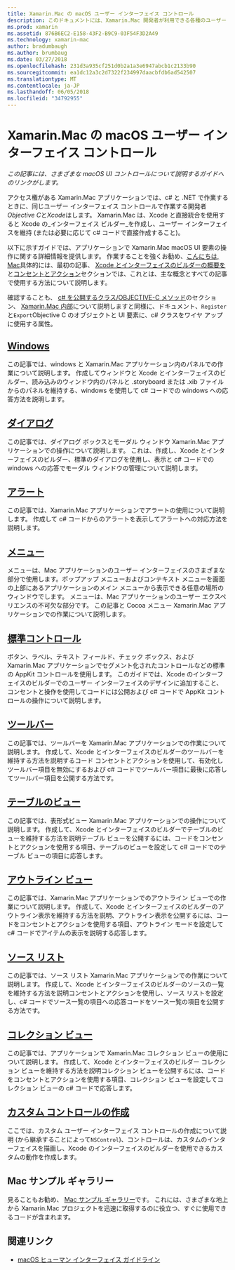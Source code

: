 ```yaml
---
title: Xamarin.Mac の macOS ユーザー インターフェイス コントロール
description: このドキュメントには、Xamarin.Mac 開発者が利用できる各種のユーザー インターフェイス コントロールについて説明するガイドへのリンクがします。 リンクされたコンテンツは、windows、ダイアログ ボックス、アラート、メニューのツールバー、テーブルのビュー、アウトライン ビュー、および詳細を確認します。
ms.prod: xamarin
ms.assetid: 876B6EC2-E158-43F2-B9C9-03F54F3D2A49
ms.technology: xamarin-mac
author: bradumbaugh
ms.author: brumbaug
ms.date: 03/27/2018
ms.openlocfilehash: 231d3a935cf251d0b2a1a3e6947abcb1c2133b90
ms.sourcegitcommit: ea1dc12a3c2d7322f234997daacbfdb6ad542507
ms.translationtype: MT
ms.contentlocale: ja-JP
ms.lasthandoff: 06/05/2018
ms.locfileid: "34792955"
---
```

# <a name="macos-user-interface-controls-in-xamarinmac"></a>Xamarin.Mac の macOS ユーザー インターフェイス コントロール

_この記事には、さまざまな macOS UI コントロールについて説明するガイドへのリンクがします。_

アクセス権がある Xamarin.Mac アプリケーションでは、c# と .NET で作業するときに、同じユーザー インターフェイス コントロールで作業する開発者*Objective C*と*Xcode*はします。 Xamarin.Mac は、Xcode と直接統合を使用すると Xcode の_インターフェイス ビルダー_を作成し、ユーザー インターフェイスを維持 (または必要に応じて c# コードで直接作成すること)。

以下に示すガイドでは、アプリケーションで Xamarin.Mac macOS UI 要素の操作に関する詳細情報を提供します。 作業することを強くお勧め、[こんにちは, Mac](~/mac/get-started/hello-mac.md)具体的には、最初の記事、 [Xcode とインターフェイスのビルダーの概要を](~/mac/get-started/hello-mac.md#Introduction_to_Xcode_and_Interface_Builder)と[コンセントとアクション](~/mac/get-started/hello-mac.md#Outlets_and_Actions)セクションでは、これとは、主な概念とすべての記事で使用する方法について説明します。

確認することも、 [c# を公開するクラス/OBJECTIVE-C メソッド](~/mac/internals/how-it-works.md#exposing-c-classes--methods-to-objective-c)のセクション、 [Xamarin.Mac 内部](~/mac/internals/how-it-works.md)について説明しますと同様に、ドキュメント、`Register`と`Export`Objective C のオブジェクトと UI 要素に、c# クラスをワイヤ アップに使用する属性。

## <a name="windowsmacuser-interfacewindowmd"></a>[Windows](~/mac/user-interface/window.md)

この記事では、windows と Xamarin.Mac アプリケーション内のパネルでの作業について説明します。 作成してウィンドウと Xcode とインターフェイスのビルダー、読み込みのウィンドウ内のパネルと .storyboard または .xib ファイルからのパネルを維持する、windows を使用して c# コードでの windows への応答方法を説明します。

## <a name="dialogsmacuser-interfacedialogmd"></a>[ダイアログ](~/mac/user-interface/dialog.md)

この記事では、ダイアログ ボックスとモーダル ウィンドウ Xamarin.Mac アプリケーションでの操作について説明します。 これは、作成し、Xcode とインターフェイスのビルダー、標準のダイアログを使用し、表示と c# コードでの windows への応答でモーダル ウィンドウの管理について説明します。

## <a name="alertsmacuser-interfacealertmd"></a>[アラート](~/mac/user-interface/alert.md)

この記事では、Xamarin.Mac アプリケーションでアラートの使用について説明します。 作成して c# コードからのアラートを表示してアラートへの対応方法を説明します。

## <a name="menusmacuser-interfacemenumd"></a>[メニュー](~/mac/user-interface/menu.md)

メニューは、Mac アプリケーションのユーザー インターフェイスのさまざまな部分で使用します。ポップアップ メニューおよびコンテキスト メニューを画面の上部にあるアプリケーションのメイン メニューから表示できる任意の場所のウィンドウでします。 メニューは、Mac アプリケーションのユーザー エクスペリエンスの不可欠な部分です。 この記事と Cocoa メニュー Xamarin.Mac アプリケーションでの作業について説明します。

## <a name="standard-controlsmacuser-interfacestandard-controlsmd"></a>[標準コントロール](~/mac/user-interface/standard-controls.md)

ボタン、ラベル、テキスト フィールド、チェック ボックス、および Xamarin.Mac アプリケーションでセグメント化されたコントロールなどの標準の AppKit コントロールを使用します。 このガイドでは、Xcode のインターフェイスのビルダーでのユーザー インターフェイスのデザインに追加すること、コンセントと操作を使用してコードには公開および c# コードで AppKit コントロールの操作について説明します。

## <a name="toolbarsmacuser-interfacetoolbarmd"></a>[ツールバー](~/mac/user-interface/toolbar.md)

この記事では、ツールバーを Xamarin.Mac アプリケーションでの作業について説明します。 作成して、Xcode とインターフェイスのビルダーのツールバーを維持する方法を説明するコード コンセントとアクションを使用して、有効化しツールバー項目を無効にするおよび c# コードでツールバー項目に最後に応答してツールバー項目を公開する方法です。

## <a name="table-viewsmacuser-interfacetable-viewmd"></a>[テーブルのビュー](~/mac/user-interface/table-view.md)

この記事では、表形式ビュー Xamarin.Mac アプリケーションでの操作について説明します。 作成して、Xcode とインターフェイスのビルダーでテーブルのビューを維持する方法を説明テーブル ビューを公開するには、コードをコンセントとアクションを使用する項目、テーブルのビューを設定して c# コードでのテーブル ビューの項目に応答します。

## <a name="outline-viewsmacuser-interfaceoutline-viewmd"></a>[アウトライン ビュー](~/mac/user-interface/outline-view.md)

この記事では、Xamarin.Mac アプリケーションでのアウトライン ビューでの作業について説明します。 作成して、Xcode とインターフェイスのビルダーのアウトライン表示を維持する方法を説明、アウトライン表示を公開するには、コードをコンセントとアクションを使用する項目、アウトライン モードを設定して c# コードでアイテムの表示を説明する応答します。

## <a name="source-listsmacuser-interfacesource-listmd"></a>[ソース リスト](~/mac/user-interface/source-list.md)

この記事では、ソース リスト Xamarin.Mac アプリケーションでの作業について説明します。 作成して、Xcode とインターフェイスのビルダーのソースの一覧を維持する方法を説明コンセントとアクションを使用し、ソース リストを設定し、c# コードでソース一覧の項目への応答コードをソース一覧の項目を公開する方法です。

## <a name="collection-viewsmacuser-interfacecollection-viewmd"></a>[コレクション ビュー](~/mac/user-interface/collection-view.md)

この記事では、アプリケーションで Xamarin.Mac コレクション ビューの使用について説明します。 作成して、Xcode とインターフェイスのビルダー コレクション ビューを維持する方法を説明コレクション ビューを公開するには、コードをコンセントとアクションを使用する項目、コレクション ビューを設定してコレクション ビューの c# コードで応答します。

## <a name="creating-custom-controlsmacuser-interfacecustom-controlsmd"></a>[カスタム コントロールの作成](~/mac/user-interface/custom-controls.md)

ここでは、カスタム ユーザー インターフェイス コントロールの作成について説明 (から継承することによって`NSControl`)、コントロールは、カスタムのインターフェイスを描画し、Xcode のインターフェイスのビルダーを使用できるカスタムの動作を作成します。

## <a name="mac-samples-gallery"></a>Mac サンプル ギャラリー

見ることもお勧め、 [Mac サンプル ギャラリー](https://developer.xamarin.com/samples/mac/all/)です。 これには、さまざまな地上から Xamarin.Mac プロジェクトを迅速に取得するのに役立つ、すぐに使用できるコードが含まれます。

## <a name="related-links"></a>関連リンク

- [macOS ヒューマン インターフェイス ガイドライン](https://developer.apple.com/macos/human-interface-guidelines/overview/themes/)
